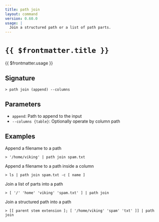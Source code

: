 ```yaml
---
title: path join
layout: command
version: 0.60.0
usage: |
  Join a structured path or a list of path parts.
---
```


# `{{ $frontmatter.title }}`

<div style='white-space: pre-wrap;'>{{ $frontmatter.usage }}</div>

## Signature

```> path join (append) --columns```

## Parameters

 -  `append`: Path to append to the input
 -  `--columns {table}`: Optionally operate by column path

## Examples

Append a filename to a path
```shell
> '/home/viking' | path join spam.txt
```

Append a filename to a path inside a column
```shell
> ls | path join spam.txt -c [ name ]
```

Join a list of parts into a path
```shell
> [ '/' 'home' 'viking' 'spam.txt' ] | path join
```

Join a structured path into a path
```shell
> [[ parent stem extension ]; [ '/home/viking' 'spam' 'txt' ]] | path join
```
